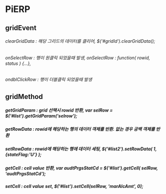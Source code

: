 # PiERP

## gridEvent

###### clearGridData : 해당 그리드의 데이터를 클리어, $('#gridId').clearGridData();

###### onSelectRow : 행이 원클릭 되었을때 발생, onSelectRow : function( rowid, status ) {...},

###### ondblClickRow : 행이 더블클릭 되었을때 발생

## gridMethod

##### getGridParam : grid 선택시 rowid 반환, var selRow = $('#list').getGridParam('selrow');

##### getRowData : rowid에 해당하는 행의 데이터 객체를 반환. 없는 경우 공백 객체를 반환

##### setRowData : rowid에 해당하는 행에 데이터 세팅, $('#list2').setRowData( 1, {stateFlag:'U'} );

##### getCell : cell value 반환, var audtPrgsStatCd = $('#list').getCell( selRow, 'audtPrgsStatCd');

##### setCell : cell value set, $('#list').setCell(selRow, 'marAlcAmt', 0);
